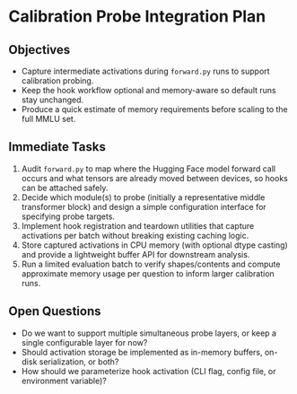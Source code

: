 # Calibration Probe Integration Plan

## Objectives
- Capture intermediate activations during `forward.py` runs to support calibration probing.
- Keep the hook workflow optional and memory-aware so default runs stay unchanged.
- Produce a quick estimate of memory requirements before scaling to the full MMLU set.

## Immediate Tasks
1. Audit `forward.py` to map where the Hugging Face model forward call occurs and what tensors are already moved between devices, so hooks can be attached safely.
2. Decide which module(s) to probe (initially a representative middle transformer block) and design a simple configuration interface for specifying probe targets.
3. Implement hook registration and teardown utilities that capture activations per batch without breaking existing caching logic.
4. Store captured activations in CPU memory (with optional dtype casting) and provide a lightweight buffer API for downstream analysis.
5. Run a limited evaluation batch to verify shapes/contents and compute approximate memory usage per question to inform larger calibration runs.

## Open Questions
- Do we want to support multiple simultaneous probe layers, or keep a single configurable layer for now?
- Should activation storage be implemented as in-memory buffers, on-disk serialization, or both?
- How should we parameterize hook activation (CLI flag, config file, or environment variable)?
